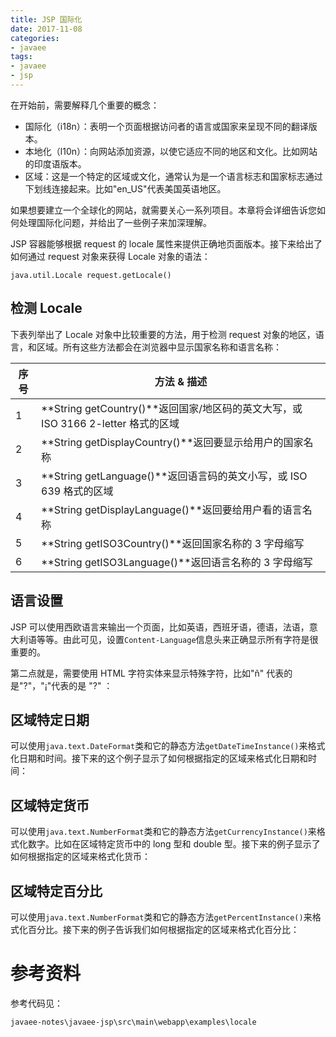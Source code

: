 ```yaml
---
title: JSP 国际化
date: 2017-11-08
categories:
- javaee
tags:
- javaee
- jsp
---
```


在开始前，需要解释几个重要的概念：

- 国际化（i18n）：表明一个页面根据访问者的语言或国家来呈现不同的翻译版本。
- 本地化（l10n）：向网站添加资源，以使它适应不同的地区和文化。比如网站的印度语版本。
- 区域：这是一个特定的区域或文化，通常认为是一个语言标志和国家标志通过下划线连接起来。比如"en_US"代表美国英语地区。

如果想要建立一个全球化的网站，就需要关心一系列项目。本章将会详细告诉您如何处理国际化问题，并给出了一些例子来加深理解。

JSP 容器能够根据 request 的 locale 属性来提供正确地页面版本。接下来给出了如何通过 request 对象来获得 Locale 对象的语法：

```
java.util.Locale request.getLocale()
```

## 检测 Locale

下表列举出了 Locale 对象中比较重要的方法，用于检测 request 对象的地区，语言，和区域。所有这些方法都会在浏览器中显示国家名称和语言名称：

| **序号** | **方法** & **描述**                                                               |
| -------- | --------------------------------------------------------------------------------- |
| 1        | **String getCountry()**返回国家/地区码的英文大写，或 ISO 3166 2-letter 格式的区域 |
| 2        | **String getDisplayCountry()**返回要显示给用户的国家名称                          |
| 3        | **String getLanguage()**返回语言码的英文小写，或 ISO 639 格式的区域               |
| 4        | **String getDisplayLanguage()**返回要给用户看的语言名称                           |
| 5        | **String getISO3Country()**返回国家名称的 3 字母缩写                              |
| 6        | **String getISO3Language()**返回语言名称的 3 字母缩写                             |

## 语言设置

JSP 可以使用西欧语言来输出一个页面，比如英语，西班牙语，德语，法语，意大利语等等。由此可见，设置`Content-Language`信息头来正确显示所有字符是很重要的。

第二点就是，需要使用 HTML 字符实体来显示特殊字符，比如"ñ" 代表的是"?"，"¡"代表的是 "?" ：

## 区域特定日期

可以使用`java.text.DateFormat`类和它的静态方法`getDateTimeInstance()`来格式化日期和时间。接下来的这个例子显示了如何根据指定的区域来格式化日期和时间：

## 区域特定货币

可以使用`java.text.NumberFormat`类和它的静态方法`getCurrencyInstance()`来格式化数字。比如在区域特定货币中的 long 型和 double 型。接下来的例子显示了如何根据指定的区域来格式化货币：

## 区域特定百分比

可以使用`java.text.NumberFormat`类和它的静态方法`getPercentInstance()`来格式化百分比。接下来的例子告诉我们如何根据指定的区域来格式化百分比：

# 参考资料

参考代码见：

```
javaee-notes\javaee-jsp\src\main\webapp\examples\locale
```

